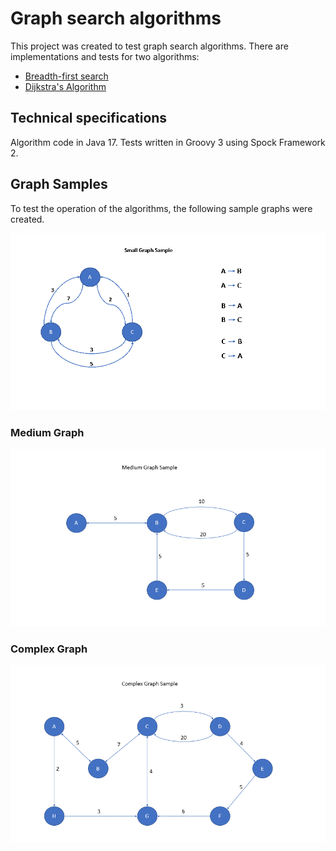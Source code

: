 # Graph search algorithms

This project was created to test graph search algorithms. There are implementations and tests for two algorithms:

- [Breadth-first search](src/main/java/algorithm/BreadthFirstSearch.java) 
- [Dijkstra's Algorithm](src/main/java/algorithm/DijkstrasAlgorithm.java)

## Technical specifications

Algorithm code in Java 17. Tests written in Groovy 3 using Spock Framework 2.

## Graph Samples

To test the operation of the algorithms, the following sample graphs were created.

![Small Graph](docs/small.gif)

### Medium Graph

![Medium Graph](docs/medium.gif)

### Complex Graph

![Complex Graph](docs/complex.gif)
